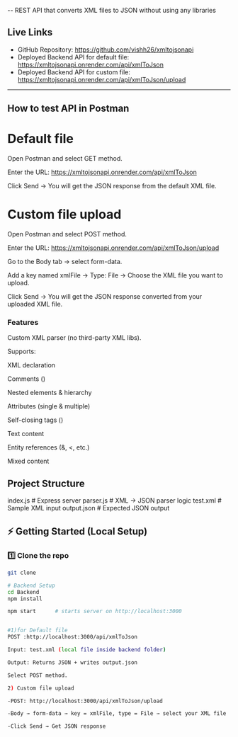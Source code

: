 -- REST API that converts XML files to JSON without using any libraries


##  Live Links
- GitHub Repository:  https://github.com/vishh26/xmltojsonapi
- Deployed Backend API for default file: https://xmltojsonapi.onrender.com/api/xmlToJson
- Deployed Backend API for custom file:  https://xmltojsonapi.onrender.com/api/xmlToJson/upload

---

## How to test API in Postman
 
# Default file

Open Postman and select GET method.

Enter the URL: https://xmltojsonapi.onrender.com/api/xmlToJson

Click Send → You will get the JSON response from the default XML file.

# Custom file upload

Open Postman and select POST method.

Enter the URL: https://xmltojsonapi.onrender.com/api/xmlToJson/upload

Go to the Body tab → select form-data.

Add a key named xmlFile → Type: File → Choose the XML file you want to upload.

Click Send → You will get the JSON response converted from your uploaded XML file.

### Features

Custom XML parser (no third-party XML libs).

Supports:

XML declaration

Comments (<!-- -->)

Nested elements & hierarchy

Attributes (single & multiple)

Self-closing tags (<tag/>)

Text content

Entity references (&amp;, &lt;, etc.)

Mixed content
## Project Structure
index.js # Express server
parser.js # XML → JSON parser logic
test.xml # Sample XML input
output.json # Expected JSON output

## ⚡ Getting Started (Local Setup)
### 1️⃣ Clone the repo
```bash
git clone 

# Backend Setup
cd Backend
npm install

npm start      # starts server on http://localhost:3000


#1)for Default file
POST :http://localhost:3000/api/xmlToJson

Input: test.xml (local file inside backend folder)

Output: Returns JSON + writes output.json

Select POST method.

2) Custom file upload

-POST: http://localhost:3000/api/xmlToJson/upload

-Body → form-data → key = xmlFile, type = File → select your XML file

-Click Send → Get JSON response





